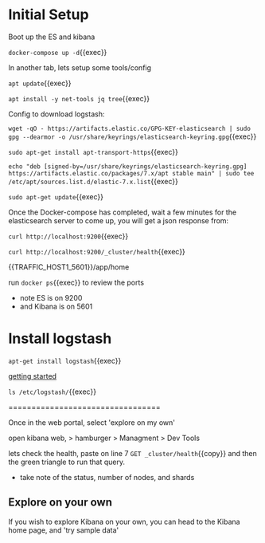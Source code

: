 
# Initial Setup

Boot up the ES and kibana

`docker-compose up -d`{{exec}}

In another tab, lets setup some tools/config

`apt update`{{exec}}

`apt install -y net-tools jq tree`{{exec}}

Config to download logstash:

`wget -qO - https://artifacts.elastic.co/GPG-KEY-elasticsearch | sudo gpg --dearmor -o /usr/share/keyrings/elasticsearch-keyring.gpg`{{exec}}

`sudo apt-get install apt-transport-https`{{exec}}

`echo "deb [signed-by=/usr/share/keyrings/elasticsearch-keyring.gpg] https://artifacts.elastic.co/packages/7.x/apt stable main" | sudo tee /etc/apt/sources.list.d/elastic-7.x.list`{{exec}}

`sudo apt-get update`{{exec}}



Once the Docker-compose has completed, wait a few minutes for the elasticsearch server to come up, you will get a json response from:

`curl http://localhost:9200`{{exec}}

`curl http://localhost:9200/_cluster/health`{{exec}}



{{TRAFFIC_HOST1_5601}}/app/home



run `docker ps`{{exec}} to review the ports  
 - note ES is on 9200
 - and Kibana is on 5601


# Install logstash


`apt-get install logstash`{{exec}}

[getting started](https://www.elastic.co/guide/en/logstash/7.17/first-event.html)

`ls /etc/logstash/`{{exec}}

=================================


Once in the web portal, select 'explore on my own'


open kibana web, > hamburger > Managment > Dev Tools

lets check the health, paste on line 7 `GET _cluster/health`{{copy}} and then the green triangle to run that query.

- take note of the status, number of nodes, and shards


## Explore on your own

If you wish to explore Kibana on your own, you can head to the Kibana home page, and 'try sample data'

